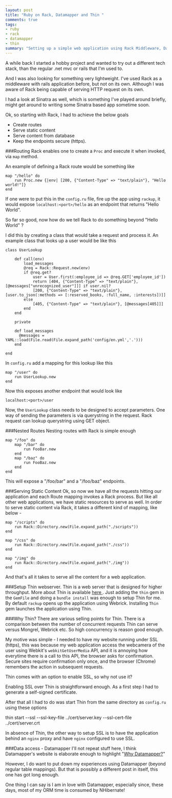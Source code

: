 ```yaml
--- 
layout: post
title: "Ruby on Rack, Datamapper and Thin "
comments: true
tags:
- ruby
- rack
- datamapper
- thin
summary: "Setting up a simple web application using Rack Middleware, Datamapper as ORM and Thin webserver"
---
```


A while back I started a hobby project and wanted to try out a different tech stack, than the regular .net mvc or rails that I'm used to.

And I was also looking for something very lightweight. I've used Rack as a middleware with rails application before, but not on its own. Although I was aware of Rack being capable of serving HTTP request on its own.

I had a look at Sinatra as well, which is something I've played around briefly, might get around to writing some Sinatra based app sometime soon.

Ok, so starting with Rack, I had to achieve the below goals

- Create routes
- Serve static content
- Serve content from database
- Keep the endpoints secure (https).

###Routing
Rack enables one to create a `Proc` and execute it when invoked, via `map` method.

An example of defining a Rack route would be something like

    map "/hello" do
	    run Proc.new {|env| [200, {"Content-Type" => "text/plain"}, "Hello world!"]}
    end

If one were to put this in the `config.ru` file, fire up the app using `rackup`, it would expose `localhost:<port>/hello` as an endpoint that returns "Hello World".

So far so good, now how do we tell Rack to do something beyond "Hello World" ?

I did this by creating a class that would take a request and process it. An example class that looks up a user would be like this 

    class UserLookup
    
	    def call(env)
		    load_messages	
		    @req = Rack::Request.new(env)
		    if @req.get?
			    user = User.first(:employee_id => @req.GET['employee_id'])
			    return [404, {"Content-Type" => "text/plain"}, [@messages["unrecognized_user"]]] if user.nil? 
			    [200, {"Content-Type" => "text/plain"}, [user.to_json(:methods => [:reserved_books, :full_name, :interests])]]
		    else
			    [405, {"Content-Type" => "text/plain"}, [@messages[405]]]
		    end
	    end

	    private

	    def load_messages
	      @messages = YAML::load(File.read(File.expand_path('config/en.yml','.')))
	    end

    end

In `config.ru` add a mapping for this lookup like this

    map "/user" do
	    run UserLookup.new
    end

Now this exposes another endpoint that would look like

    localhost:<port>/user

Now, the `UserLookup` class needs to be designed to accept parameters. One way of sending the parameters is via querystring in the request. Rack request can lookup querystring using GET object.

###Nested Routes
Nesting routes with Rack is simple enough

    map "/foo" do
    	map "/bar" do
    		run FooBar.new
    	end
    	map "/baz" do
    		run FooBaz.new
    	end
    end
    
This will expose a "/foo/bar" and a "/foo/baz" endpoints. 

###Serving Static Content
Ok, so now we have all the requests hitting our application and each Route mapping invokes a Rack process. But like all other web applications, we have static resources to serve as well. In order to serve static content via Rack, it takes a different kind of mapping, like below -

    map "/scripts" do
    	run Rack::Directory.new(File.expand_path("./scripts"))
    end
    
    map "/css" do
    	run Rack::Directory.new(File.expand_path("./css"))
    end
    
    map "/img" do
    	run Rack::Directory.new(File.expand_path("./img"))
    end
    
And that's all it takes to serve all the content for a web application.

###Setup Thin webserver. 
Thin is a web server that is designed for higher throughput. More about Thin is available [here
](http://code.macournoyer.com/thin/). Just adding the `thin` gem in the `GemFile` and doing a `bundle install` was enough to setup Thin for me. By default `rackup` opens up the application using Webrick. Installing `Thin` gem launches the application using Thin.

###Why Thin?
There are various selling points for Thin. There is a comparison between the number of concurrent requests Thin can serve versus Mongrel, Webrick etc. So high concurrency is reason good enough.

My motive was simple - I needed to have my website running under SSL (https), this was because my web application access the webcamera of the user using Webkit's `webkitGetUserMedia` API, and it is annoying how everytime there is a call to this API, the browser asks for confirmation. Secure sites require confirmation only once, and the browser (Chrome) remembers the action in subsequent requests.

Thin comes with an option to enable SSL, so why not use it?

Enabling SSL over Thin is straightforward enough. As a first step I had to generate a self-signed certificate.

After that all I had to do was start Thin from the same directory as `config.ru` using these options

thin start --ssl --ssl-key-file ../cert/server.key --ssl-cert-file ../cert/server.crt

In absence of Thin, the other way to setup SSL is to have the application behind an `nginx` proxy and have `nginx` configured to use SSL.

###Data access - Datamapper
I'll not repeat stuff here, I think Datamapper's website is elaborate enough to highlight "[Why Datamapper?](http://datamapper.org/why.html)"

However, I do want to put down my experiences using Datamapper (beyond regular table mappings). But that is possibly a different post in itself, this one has got long enough. 

One thing I can say is I am in love with Datamapper, especially since, these days, most of my ORM time is consumed by NHibernate!




